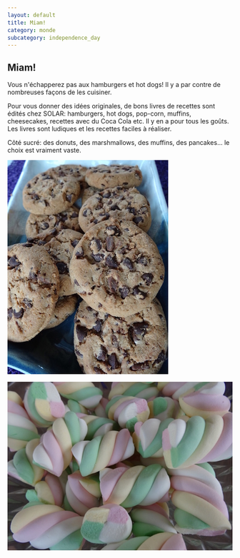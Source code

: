 ```yaml
---
layout: default
title: Miam!
category: monde
subcategory: independence_day
---
```


## Miam!

Vous n'échapperez pas aux hamburgers et hot dogs! Il y a par contre de nombreuses façons de les cuisiner.

Pour vous donner des idées originales, de bons livres de recettes sont édités chez SOLAR: hamburgers, hot dogs, pop-corn, muffins, cheesecakes, recettes avec du Coca Cola etc. Il y en a pour tous les goûts. Les livres sont ludiques et les recettes faciles à réaliser.

Côté sucré: des donuts, des marshmallows, des muffins, des pancakes... le choix est vraiment vaste.

![cookies](/assets/images/pages/DSC02778_1024.jpg)

![marshmallow](/assets/images/pages/DSC02779_1024.jpg)
